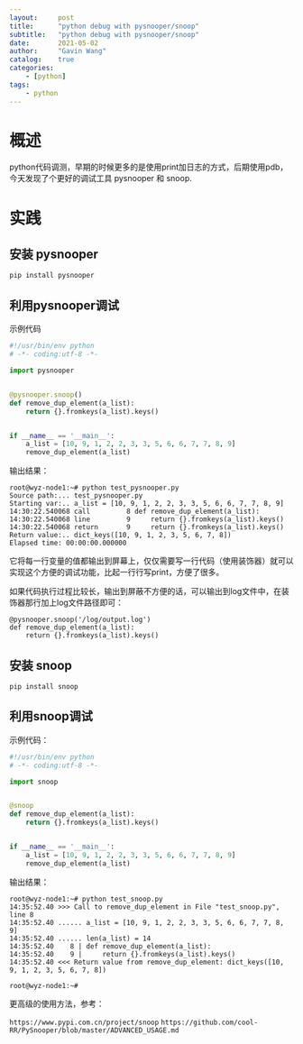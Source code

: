 ```yaml
---
layout:     post
title:      "python debug with pysnooper/snoop"
subtitle:   "python debug with pysnooper/snoop"
date:       2021-05-02
author:     "Gavin Wang"
catalog:    true
categories:
    - [python]
tags:
    - python
---
```



# 概述

python代码调测，早期的时候更多的是使用print加日志的方式，后期使用pdb，今天发现了个更好的调试工具 pysnooper 和 snoop.


# 实践

## 安装 pysnooper

`pip install pysnooper `

## 利用pysnooper调试


示例代码


```python
#!/usr/bin/env python
# -*- coding:utf-8 -*-

import pysnooper


@pysnooper.snoop()
def remove_dup_element(a_list):
    return {}.fromkeys(a_list).keys()


if __name__ == '__main__':
    a_list = [10, 9, 1, 2, 2, 3, 3, 5, 6, 6, 7, 7, 8, 9]
    remove_dup_element(a_list)
```


输出结果：

```shell
root@wyz-node1:~# python test_pysnooper.py
Source path:... test_pysnooper.py
Starting var:.. a_list = [10, 9, 1, 2, 2, 3, 3, 5, 6, 6, 7, 7, 8, 9]
14:30:22.540068 call         8 def remove_dup_element(a_list):
14:30:22.540068 line         9     return {}.fromkeys(a_list).keys()
14:30:22.540068 return       9     return {}.fromkeys(a_list).keys()
Return value:.. dict_keys([10, 9, 1, 2, 3, 5, 6, 7, 8])
Elapsed time: 00:00:00.000000
```

它将每一行变量的值都输出到屏幕上，仅仅需要写一行代码（使用装饰器）就可以实现这个方便的调试功能，比起一行行写print，方便了很多。



如果代码执行过程比较长，输出到屏蔽不方便的话，可以输出到log文件中，在装饰器那行加上log文件路径即可：

```shell
@pysnooper.snoop('/log/output.log')
def remove_dup_element(a_list):
    return {}.fromkeys(a_list).keys()
```

## 安装 snoop

`pip install snoop `

## 利用snoop调试


示例代码：

```python
#!/usr/bin/env python
# -*- coding:utf-8 -*-

import snoop


@snoop
def remove_dup_element(a_list):
    return {}.fromkeys(a_list).keys()


if __name__ == '__main__':
    a_list = [10, 9, 1, 2, 2, 3, 3, 5, 6, 6, 7, 7, 8, 9]
    remove_dup_element(a_list)
```


输出结果：


```shell
root@wyz-node1:~# python test_snoop.py
14:35:52.40 >>> Call to remove_dup_element in File "test_snoop.py", line 8
14:35:52.40 ...... a_list = [10, 9, 1, 2, 2, 3, 3, 5, 6, 6, 7, 7, 8, 9]
14:35:52.40 ...... len(a_list) = 14
14:35:52.40    8 | def remove_dup_element(a_list):
14:35:52.40    9 |     return {}.fromkeys(a_list).keys()
14:35:52.40 <<< Return value from remove_dup_element: dict_keys([10, 9, 1, 2, 3, 5, 6, 7, 8])

root@wyz-node1:~# 
```


更高级的使用方法，参考：

`https://www.pypi.com.cn/project/snoop`
`https://github.com/cool-RR/PySnooper/blob/master/ADVANCED_USAGE.md`
